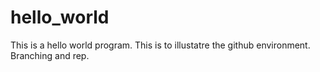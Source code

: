 # hello_world
This is a hello world program. This is to illustatre the github environment. Branching and rep.

